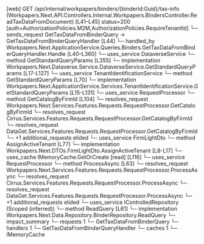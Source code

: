 [web] GET /api/internal/workpapers/binders/{binderId:Guid}/tax-info  (Workpapers.Next.API.Controllers.Internal.Workpapers.BindersController.ReadTaxDataFromDocument)  [L41–L45] status=200 [auth=AuthorizationPolicies.M2M,AuthorizationPolicies.RequireTenantId]
  └─ sends_request GetTaxDataFromBinderQuery -> GetTaxDataFromBinderQueryHandler [L44]
    └─ handled_by Workpapers.Next.ApplicationService.Queries.Binders.GetTaxDataFromBinderQueryHandler.Handle [L40–L360]
      └─ uses_service DataverseService
        └─ method GetStandardQueryParams [L355]
          └─ implementation Workpapers.Next.Dataverse.Service.DataverseService.GetStandardQueryParams [L17-L127]
            └─ uses_service TenantIdentificationService
              └─ method GetStandardQueryParams [L70]
                └─ implementation Workpapers.Next.ApplicationService.Services.TenantIdentificationService.GetStandardQueryParams [L15-L131]
                  └─ uses_service RequestProcessor
                    └─ method GetCatalogByFirmId [L104]
                      └─ resolves_request Workpapers.Next.Services.Features.Requests.RequestProcessor.GetCatalogByFirmId
                      └─ resolves_request Cirrus.Services.Features.Requests.RequestProcessor.GetCatalogByFirmId
                      └─ resolves_request DataGet.Services.Features.Requests.RequestProcessor.GetCatalogByFirmId
                      └─ +1 additional_requests elided
                  └─ uses_service FirmLightDto
                    └─ method AssignActiveTenant [L77]
                      └─ implementation Workpapers.Next.DTOs.FirmLightDto.AssignActiveTenant [L8-L17]
                  └─ uses_cache IMemoryCache.GetOrCreate [read] [L116]
      └─ uses_service RequestProcessor
        └─ method ProcessAsync [L63]
          └─ resolves_request Workpapers.Next.Services.Features.Requests.RequestProcessor.ProcessAsync
          └─ resolves_request Cirrus.Services.Features.Requests.RequestProcessor.ProcessAsync
          └─ resolves_request DataGet.Services.Features.Requests.RequestProcessor.ProcessAsync
          └─ +1 additional_requests elided
      └─ uses_service IControlledRepository<Binder> (Scoped (inferred))
        └─ method ReadQuery [L61]
          └─ implementation Workpapers.Next.Data.Repository.BinderRepository.ReadQuery
  └─ impact_summary
    └─ requests 1
      └─ GetTaxDataFromBinderQuery
    └─ handlers 1
      └─ GetTaxDataFromBinderQueryHandler
    └─ caches 1
      └─ IMemoryCache

